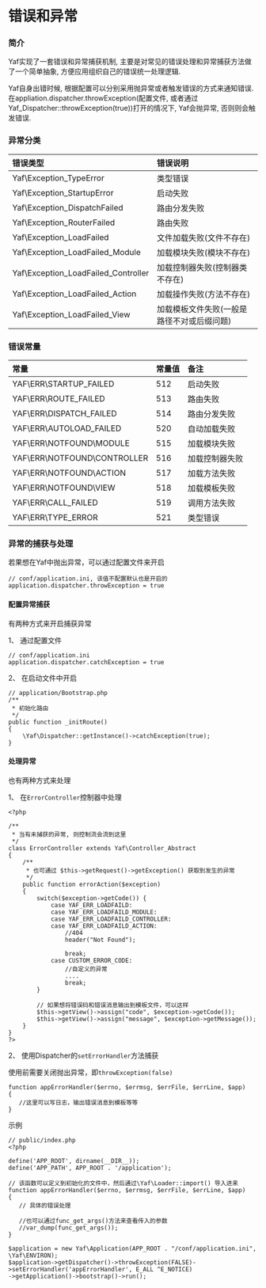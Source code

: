 # 错误和异常

### 简介

Yaf实现了一套错误和异常捕获机制, 主要是对常见的错误处理和异常捕获方法做了一个简单抽象, 方便应用组织自己的错误统一处理逻辑.

Yaf自身出错时候, 根据配置可以分别采用抛异常或者触发错误的方式来通知错误. 在appliation.dispatcher.throwException(配置文件, 或者通过Yaf_Dispatcher::throwException(true))打开的情况下, Yaf会抛异常, 否则则会触发错误.

### 异常分类

| 错误类型 | 错误说明 | 
| :- | :- | 
| Yaf\Exception_TypeError | 类型错误 |
| Yaf\Exception_StartupError | 启动失败 |
| Yaf\Exception_DispatchFailed | 路由分发失败 |
| Yaf\Exception_RouterFailed | 路由失败|
| Yaf\Exception_LoadFailed | 文件加载失败(文件不存在)|
| Yaf\Exception_LoadFailed_Module | 加载模块失败(模块不存在)|
| Yaf\Exception_LoadFailed_Controller | 加载控制器失败(控制器类不存在)|
| Yaf\Exception_LoadFailed_Action | 加载操作失败(方法不存在)|
| Yaf\Exception_LoadFailed_View | 加载模板文件失败(一般是路径不对或后缀问题)|


### 错误常量

| 常量 | 常量值 | 备注 | 
| :- | :- | :- | 
|YAF\ERR\STARTUP_FAILED	|512|	启动失败|
|YAF\ERR\ROUTE_FAILED	|513|	路由失败|
|YAF\ERR\DISPATCH_FAILED	|514|	路由分发失败|
|YAF\ERR\AUTOLOAD_FAILED	|520|	自动加载失败|
|YAF\ERR\NOTFOUND\MODULE	|515|	加载模块失败|
|YAF\ERR\NOTFOUND\CONTROLLER	|516|	加载控制器失败|
|YAF\ERR\NOTFOUND\ACTION	|517|	加载方法失败|
|YAF\ERR\NOTFOUND\VIEW	|518|	加载模板失败|
|YAF\ERR\CALL_FAILED	|519|	调用方法失败|
|YAF\ERR\TYPE_ERROR	|521|	类型错误|

### 异常的捕获与处理

若果想在Yaf中抛出异常，可以通过配置文件来开启

```
// conf/application.ini, 该值不配置默认也是开启的
application.dispatcher.throwException = true
```

#### 配置异常捕获

有两种方式来开启捕获异常

 1、 通过配置文件

```
// conf/application.ini
application.dispatcher.catchException = true
```

 2、 在启动文件中开启

```
// application/Bootstrap.php
/**
 * 初始化路由
 */
public function _initRoute()
{
    \Yaf\Dispatcher::getInstance()->catchException(true);
}
```

#### 处理异常

也有两种方式来处理

 1、 在`ErrorController`控制器中处理

```
<?php

/**
 * 当有未捕获的异常, 则控制流会流到这里
 */
class ErrorController extends Yaf\Controller_Abstract
{
    /**
     * 也可通过 $this->getRequest()->getException() 获取到发生的异常
     */
    public function errorAction($exception)
    {
        switch($exception->getCode()) {
            case YAF_ERR_LOADFAILD:
            case YAF_ERR_LOADFAILD_MODULE:
            case YAF_ERR_LOADFAILD_CONTROLLER:
            case YAF_ERR_LOADFAILD_ACTION:
                //404
                header("Not Found");

                break;
            case CUSTOM_ERROR_CODE:
                //自定义的异常
                ....
                break;
        }

        // 如果想将错误码和错误消息输出到模板文件，可以这样
        $this->getView()->assign("code", $exception->getCode());
        $this->getView()->assign("message", $exception->getMessage());
    }
}
?>
```

 2、 使用Dispatcher的`setErrorHandler`方法捕获

使用前需要关闭抛出异常，即`throwException(false)`

 ```
function appErrorHandler($errno, $errmsg, $errFile, $errLine, $app)
{
    //这里可以写日志，输出错误消息到模板等等
}
 ```

 示例

 ```
 // public/index.php
 <?php

define('APP_ROOT', dirname(__DIR__));
define('APP_PATH', APP_ROOT . '/application');

// 该函数可以定义到初始化的文件中，然后通过\Yaf\Loader::import() 导入进来
function appErrorHandler($errno, $errmsg, $errFile, $errLine, $app)
{
    // 具体的错误处理

    //也可以通过func_get_args()方法来查看传入的参数
    //var_dump(func_get_args());
}

$application = new Yaf\Application(APP_ROOT . "/conf/application.ini", \Yaf\ENVIRON);
$application->getDispatcher()->throwException(FALSE)->setErrorHandler('appErrorHandler', E_ALL ^E_NOTICE)
->getApplication()->bootstrap()->run();
 ```